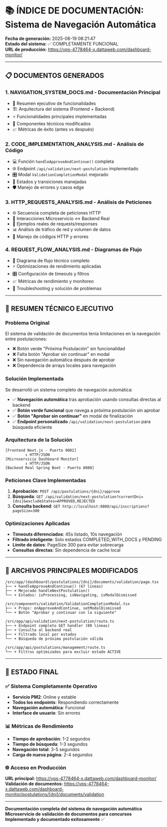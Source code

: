# 📚 ÍNDICE DE DOCUMENTACIÓN: Sistema de Navegación Automática

**Fecha de generación:** 2025-08-19 08:21:47  
**Estado del sistema:** ✅ COMPLETAMENTE FUNCIONAL  
**URL de producción:** https://vps-4778464-x.dattaweb.com/dashboard-monitor/

---

## 📋 DOCUMENTOS GENERADOS

### 1. **NAVIGATION_SYSTEM_DOCS.md** - Documentación Principal
- 🎯 Resumen ejecutivo de funcionalidades
- 🏗️ Arquitectura del sistema (Frontend + Backend)
- ⭐ Funcionalidades principales implementadas
- 🔧 Componentes técnicos modificados
- 📈 Métricas de éxito (antes vs después)

### 2. **CODE_IMPLEMENTATION_ANALYSIS.md** - Análisis de Código
- 💻 Función `handleApproveAndContinue()` completa
- 🌐 Endpoint `/api/validation/next-postulation` implementado
- 🎛️ Modal `ValidationCompletionModal` mejorado
- 🔄 Estados y transiciones manejadas
- 🛡️ Manejo de errores y casos edge

### 3. **HTTP_REQUESTS_ANALYSIS.md** - Análisis de Peticiones
- 🌐 Secuencia completa de peticiones HTTP
- 📡 Interacciones Microservicio ↔ Backend Real
- 🔄 Ejemplos reales de requests/responses
- 📊 Análisis de tráfico de red y volumen de datos
- 🚦 Manejo de códigos HTTP y errores

### 4. **REQUEST_FLOW_ANALYSIS.md** - Diagramas de Flujo
- 🔄 Diagrama de flujo técnico completo
- ⚡ Optimizaciones de rendimiento aplicadas  
- 🎛️ Configuración de timeouts y filtros
- 📈 Métricas de rendimiento y monitoreo
- 🚨 Troubleshooting y solución de problemas

---

## 🎯 RESUMEN TÉCNICO EJECUTIVO

### **Problema Original**
El sistema de validación de documentos tenía limitaciones en la navegación entre postulaciones:
- ❌ Botón verde "Próxima Postulación" sin funcionalidad
- ❌ Falta botón "Aprobar sin continuar" en modal  
- ❌ Sin navegación automática después de aprobar
- ❌ Dependencia de arrays locales para navegación

### **Solución Implementada**
Se desarrolló un sistema completo de navegación automática:
- ✅ **Navegación automática** tras aprobación usando consultas directas al backend
- ✅ **Botón verde funcional** que navega a próxima postulación sin aprobar
- ✅ **Botón "Aprobar sin continuar"** en modal de finalización
- ✅ **Endpoint personalizado** `/api/validation/next-postulation` para búsqueda eficiente

### **Arquitectura de la Solución**

```
[Frontend Next.js - Puerto 9002]
         ↕ HTTP/JSON
[Microservicio Dashboard Monitor]
         ↕ HTTP/JSON  
[Backend Real Spring Boot - Puerto 8080]
```

### **Peticiones Clave Implementadas**

1. **Aprobación**: `POST /api/postulations/{dni}/approve`
2. **Búsqueda**: `GET /api/validation/next-postulation?currentDni={dni}&excludeStates=APPROVED,REJECTED`
3. **Consulta backend**: `GET http://localhost:8080/api/inscriptions?pageSize=300`

### **Optimizaciones Aplicadas**

- **Timeouts diferenciados**: 45s listado, 10s navegación
- **Filtrado inteligente**: Solo estados COMPLETED_WITH_DOCS y PENDING
- **Límite de datos**: PageSize 300 para evitar sobrecarga
- **Consultas directas**: Sin dependencia de cache local

---

## 🔧 ARCHIVOS PRINCIPALES MODIFICADOS

```
/src/app/(dashboard)/postulations/[dni]/documents/validation/page.tsx
├── + handleApproveAndContinue() (67 líneas)
├── + Mejorado handleNextPostulation()
└── + Estados: isProcessing, isNavigating, isModalDismissed

/src/components/validation/ValidationCompletionModal.tsx  
├── + Props: onApproveAndContinue, setModalDismissed
└── + Botón "Aprobar y continuar con la siguiente"

/src/app/api/validation/next-postulation/route.ts
├── + Endpoint completo GET handler (89 líneas)
├── + Consulta al backend real
├── + Filtrado local por estados
└── + Búsqueda de próxima postulación válida

/src/app/api/postulations/management/route.ts
└── + Filtros optimizados para excluir estado ACTIVE
```

---

## 🎉 ESTADO FINAL

### ✅ **Sistema Completamente Operativo**
- **Servicio PM2**: Online y estable
- **Todos los endpoints**: Respondiendo correctamente
- **Navegación automática**: Funcional
- **Interface de usuario**: Sin errores

### 📊 **Métricas de Rendimiento**
- **Tiempo de aprobación**: 1-2 segundos
- **Tiempo de búsqueda**: 1-3 segundos
- **Navegación total**: 3-5 segundos
- **Carga de nueva página**: 2-4 segundos

### 🌐 **Acceso en Producción**
**URL principal:** https://vps-4778464-x.dattaweb.com/dashboard-monitor/  
**Validación de documentos:** https://vps-4778464-x.dattaweb.com/dashboard-monitor/postulations/[dni]/documents/validation

---

**Documentación completa del sistema de navegación automática**  
**Microservicio de validación de documentos para concursos**  
**Implementado y documentado exitosamente** ✅
